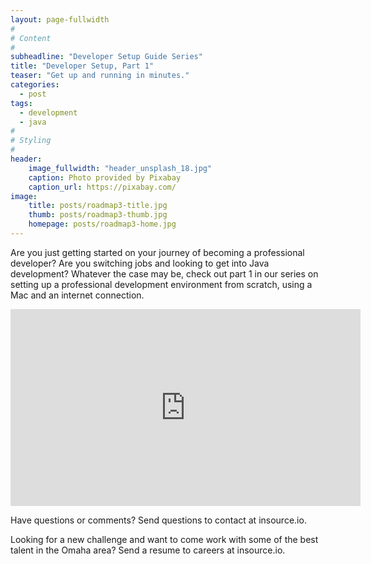 ```yaml
---
layout: page-fullwidth
#
# Content
#
subheadline: "Developer Setup Guide Series"
title: "Developer Setup, Part 1"
teaser: "Get up and running in minutes."
categories:
  - post
tags:
  - development
  - java
#
# Styling
#
header:
    image_fullwidth: "header_unsplash_18.jpg"
    caption: Photo provided by Pixabay
    caption_url: https://pixabay.com/
image:
    title: posts/roadmap3-title.jpg
    thumb: posts/roadmap3-thumb.jpg
    homepage: posts/roadmap3-home.jpg
---
```

Are you just getting started on your journey of becoming a professional developer? Are you switching jobs and looking to get into Java development? Whatever the case may be, check out part 1 in our series on setting up a professional development environment from scratch, using a Mac and an internet connection.

<div class="flex-video">
    <iframe width="560" height="315" src="https://www.youtube.com/embed/EdKwokXTqj0" frameborder="0" allowfullscreen></iframe>
</div>

Have questions or comments? Send questions to contact at insource.io.

Looking for a new challenge and want to come work with some of the best talent in the Omaha area? Send a resume to careers at insource.io.